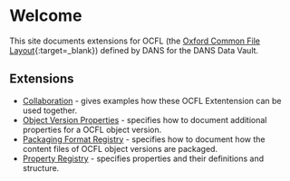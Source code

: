 Welcome
=======

This site documents extensions for OCFL (the [Oxford Common File Layout](https://ocfl.io/){:target=_blank}) defined by DANS for the DANS Data Vault.

Extensions
----------
* [Collaboration](./collaboration/index.md) - gives examples how these OCFL Extentension can be used together.
* [Object Version Properties](./object-version-properties/object-version-properties.md) - specifies how to document additional properties for a OCFL object version.
* [Packaging Format Registry](./packaging-format-registry/packaging-format-registry.md) - specifies how to document how the content files of OCFL object versions are packaged.
* [Property Registry](./property-registry/property-registry.md) - specifies properties and their definitions and structure.
